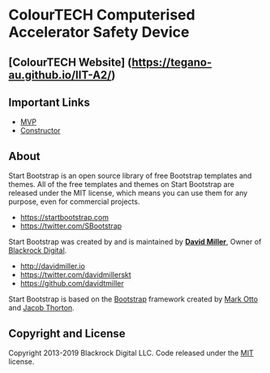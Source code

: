 # ColourTECH Computerised Accelerator Safety Device

## [ColourTECH Website] (https://tegano-au.github.io/IIT-A2/)

## Important Links
- [MVP](https://github.com/TeganO-au/IIT-A3/blob/master/FILES%20and%20Info/ArtifactMVP.java)
- [Constructor](https://github.com/TeganO-au/IIT-A3/blob/master/FILES%20and%20Info/Constructor.java)


## About

Start Bootstrap is an open source library of free Bootstrap templates and themes. All of the free templates and themes on Start Bootstrap are released under the MIT license, which means you can use them for any purpose, even for commercial projects.

* https://startbootstrap.com
* https://twitter.com/SBootstrap

Start Bootstrap was created by and is maintained by **[David Miller](http://davidmiller.io/)**, Owner of [Blackrock Digital](https://blackrockdigital.io/).

* http://davidmiller.io
* https://twitter.com/davidmillerskt
* https://github.com/davidtmiller

Start Bootstrap is based on the [Bootstrap](https://getbootstrap.com/) framework created by [Mark Otto](https://twitter.com/mdo) and [Jacob Thorton](https://twitter.com/fat).

## Copyright and License

Copyright 2013-2019 Blackrock Digital LLC. Code released under the [MIT](https://github.com/BlackrockDigital/startbootstrap-clean-blog/blob/gh-pages/LICENSE) license.
